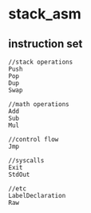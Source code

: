 # stack_asm

## instruction set
```
//stack operations
Push
Pop
Dup
Swap

//math operations
Add
Sub
Mul

//control flow
Jmp

//syscalls
Exit
StdOut

//etc
LabelDeclaration
Raw
```